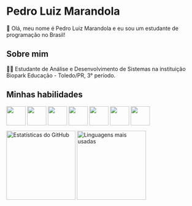 # Pedro Luiz Marandola
👋 Olá, meu nome é Pedro Luiz Marandola e eu sou um estudante de programação no Brasil!
## Sobre mim
👨‍🎓 Estudante de Análise e Desenvolvimento de Sistemas na instituição Biopark Educação - Toledo/PR, 3° período.
## Minhas habilidades
<img align="center" height="50" width="50" src="https://cdn.jsdelivr.net/gh/devicons/devicon@latest/icons/java/java-original-wordmark.svg" /> <img align="center" height="50" width="50" src="https://cdn.jsdelivr.net/gh/devicons/devicon@latest/icons/javascript/javascript-original.svg" /> <img align="center" height="50" width="50" src="https://cdn.jsdelivr.net/gh/devicons/devicon@latest/icons/html5/html5-original.svg" /> <img align="center" height="50" width="50" src="https://cdn.jsdelivr.net/gh/devicons/devicon@latest/icons/css3/css3-original.svg" /> <img align="center" height="50" width="50" src="https://cdn.jsdelivr.net/gh/devicons/devicon@latest/icons/mysql/mysql-original.svg" /> <img align="center" height="50" width="50" src="https://cdn.jsdelivr.net/gh/devicons/devicon@latest/icons/figma/figma-original.svg" /> <img align="center" height="50" width="50" src="https://cdn.jsdelivr.net/gh/devicons/devicon@latest/icons/c/c-original.svg" />  

<img height="180em" src="https://github-readme-stats.vercel.app/api?username=pedro1marandola&show_icons=true&theme=dark" alt="Estatísticas do GitHub"/> <img height="180em" src="https://github-readme-stats.vercel.app/api/top-langs/?username=pedro1marandola&layout=compact&theme=dark" alt="Linguagens mais usadas"/>






          
          
          
          

          

